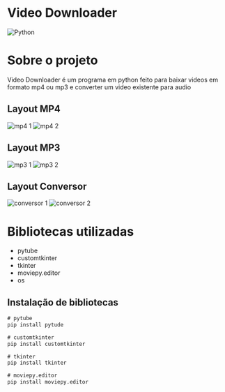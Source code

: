 # Video Downloader

![Python](https://img.shields.io/badge/Python-3776AB?style=for-the-badge&logo=python&logoColor=white)

# Sobre o projeto

Video Downloader é um programa em python feito para baixar videos em formato mp4 ou mp3 e converter um video existente para audio 

## Layout MP4
![mp4 1](https://github.com/Aleff5/assets/blob/main/img%20git/mp4/Captura%20de%20tela%202024-02-20%20174545.png) ![mp4 2](https://github.com/Aleff5/assets/blob/main/img%20git/mp4/Captura%20de%20tela%202024-02-20%20174648.png)

## Layout MP3
![mp3 1](https://github.com/Aleff5/assets/blob/main/img%20git/mp3/Captura%20de%20tela%202024-02-20%20174719.png) ![mp3 2](https://github.com/Aleff5/assets/blob/main/img%20git/mp3/Captura%20de%20tela%202024-02-20%20174741.png)

## Layout Conversor 
![conversor 1](https://github.com/Aleff5/assets/blob/main/img%20git/conversor/Captura%20de%20tela%202024-02-20%20174756.png) ![conversor 2](https://github.com/Aleff5/assets/blob/main/img%20git/conversor/Captura%20de%20tela%202024-02-20%20174818.png)

# Bibliotecas utilizadas 

- pytube
- customtkinter
- tkinter
- moviepy.editor
- os

## Instalação de bibliotecas

```cmd
# pytube
pip install pytude

# customtkinter
pip install customtkinter

# tkinter
pip install tkinter

# moviepy.editor
pip install moviepy.editor
```

